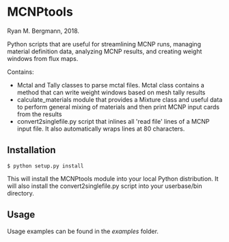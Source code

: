 # MCNPtools
Ryan M. Bergmann, 2018.

Python scripts that are useful for streamlining MCNP runs, managing material definition data, analyzing MCNP results, and creating weight windows from flux maps.

Contains:
* Mctal and Tally classes to parse mctal files.  Mctal class contains a method that can write weight windows based on mesh tally results
* calculate_materials module that provides a Mixture class and useful data to perform general mixing of materials and then print MCNP input cards from the results
* convert2singlefile.py script that inlines all 'read file' lines of a MCNP input file.  It also automatically wraps lines at 80 characters.


## Installation

```
$ python setup.py install
```

This will install the MCNPtools module into your local Python distribution.  It will also install the convert2singlefile.py script into your userbase/bin directory.

## Usage

Usage examples can be found in the _examples_ folder.
